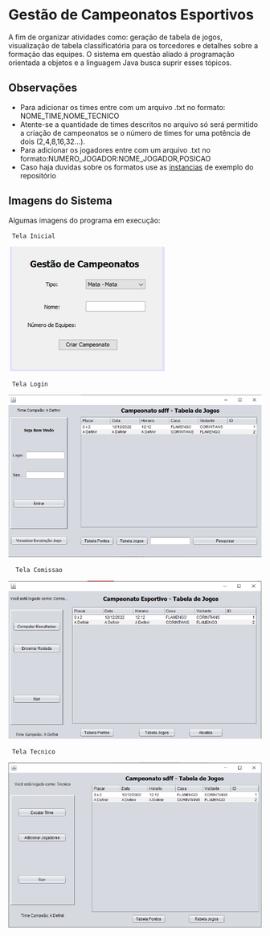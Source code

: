 # Gestão de Campeonatos Esportivos
A fim de organizar atividades como: geração de tabela de jogos, visualização de tabela classificatória para os torcedores e detalhes sobre a formação das equipes. O sistema em questão aliado á programação orientada a objetos e a linguagem Java busca suprir esses tópicos.
## Observações

 - Para adicionar os times entre com um arquivo .txt no formato: NOME_TIME,NOME_TECNICO
 - Atente-se a quantidade de times descritos no arquivo só será permitido a criação de campeonatos se o número de times for uma potência de dois (2,4,8,16,32...).
 - Para adicionar os jogadores entre com um arquivo .txt no formato:NUMERO_JOGADOR:NOME_JOGADOR,POSICAO
 - Caso haja duvidas sobre os formatos use as [instancias](https://github.com/BrysahVidal/Gestao-Esportiva-DCC025/tree/main/instancias) de exemplo do repositório
 
 ## Imagens do Sistema
 
 Algumas imagens do programa em execução:
 
	 Tela Inicial
 ![](https://github.com/BrysahVidal/Gestao-Esportiva-DCC025/blob/main/imagens/inicial.png)
 
	 Tela Login
 
![](https://github.com/BrysahVidal/Gestao-Esportiva-DCC025/blob/main/imagens/login.png)

	  Tela Comissao
  
![](https://github.com/BrysahVidal/Gestao-Esportiva-DCC025/blob/main/imagens/comissao.png)

	 Tela Tecnico	 
 
![](https://github.com/BrysahVidal/Gestao-Esportiva-DCC025/blob/main/imagens/tecnico.png)
 

